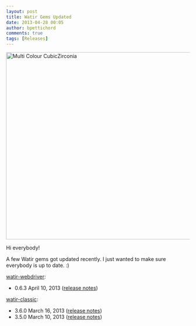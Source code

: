 ```yaml
---
layout: post
title: Watir Gems Updated
date: 2013-04-28 00:05
author: bpettichord
comments: true
tags: [Releases]
---
```

<a title="By Humanfeather / Michelle Jo (Own work) [CC-BY-3.0 (http://creativecommons.org/licenses/by/3.0)], via Wikimedia Commons" href="http://commons.wikimedia.org/wiki/File%3AMulti_Colour_CubicZirconia.JPG"><img width="512" alt="Multi Colour CubicZirconia" src="//upload.wikimedia.org/wikipedia/commons/thumb/4/4d/Multi_Colour_CubicZirconia.JPG/512px-Multi_Colour_CubicZirconia.JPG" /></a>

Hi everybody!

A few Watir gems got updated recently. I just wanted to make sure everybody is up to date. :)
<!--more-->

<a href="https://rubygems.org/gems/watir-webdriver">watir-webdriver</a>:
<ul>
<li>0.6.3 April 10, 2013 (<a href="https://github.comwatir/watir/blob/master/CHANGES.md#063">release notes</a>)</li>
</ul>

<a href="https://rubygems.org/gems/watir-classic">watir-classic</a>:
<ul>
<li>3.6.0 March 16, 2013 (<a href="https://groups.google.com/d/msg/watir-general/MOOun5g3Hvg/JBVNy957lDYJ">release notes</a>)</li>
<li>3.5.0 March 10, 2013 (<a href="https://groups.google.com/d/msg/watir-general/aeUqsglvK6k/Kq7FCBiERjYJ">release notes</a>)</li>
</ul>
